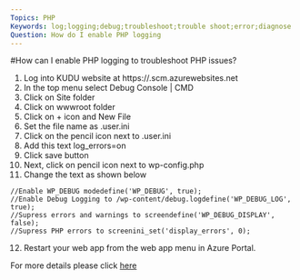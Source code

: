 ```yaml
---
Topics: PHP 
Keywords: log;logging;debug;troubleshoot;trouble shoot;error;diagnose 
Question: How do I enable PHP logging
---
```


#How can I enable PHP logging to troubleshoot PHP issues?
1. Log into KUDU website at https://<yourwebsitename>.scm.azurewebsites.net
2. In the top menu select Debug Console | CMD
3. Click on Site folder
4. Click on wwwroot folder
5. Click on + icon and New File
6. Set the file name as .user.ini
7. Click on the pencil icon next to .user.ini
8. Add this text log_errors=on
9. Click save button
10. Next, click on pencil icon next to wp-config.php
11. Change the text as shown below
```
//Enable WP_DEBUG modedefine('WP_DEBUG', true);
//Enable Debug Logging to /wp-content/debug.logdefine('WP_DEBUG_LOG', true);
//Supress errors and warnings to screendefine('WP_DEBUG_DISPLAY', false);
//Supress PHP errors to screenini_set('display_errors', 0);
```

12. Restart your web app from the web app menu in Azure Portal.

For more details please click [here](https://blogs.msdn.microsoft.com/azureossds/2015/10/09/logging-php-errors-in-wordpress-2/)
